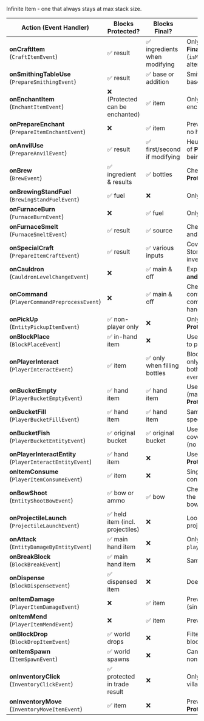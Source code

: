 Infinite Item - one that always stays at max stack size.


| Action (Event Handler)                                       | Blocks Protected?               | Blocks Final?                | Notes / Hand Nuance                                                                                                                                                           |
|--------------------------------------------------------------|---------------------------------|------------------------------|-------------------------------------------------------------------------------------------------------------------------------------------------------------------------------|
| **onCraftItem**<br/>(`CraftItemEvent`)                       | ✅ result                        | ✅ ingredients when modifying | Only cancels crafting **Protected** results.  For **Final** ingredients it uses a heuristic (`isModifyingCraft`) to see if the recipe would alter the item.                   |
| **onSmithingTableUse**<br/>(`PrepareSmithingEvent`)          | ✅ result                        | ✅ base or addition           | Smithing always “modifies” the base; both base and addition are checked for **Final**.                                                                                        |
| **onEnchantItem**<br/>(`EnchantItemEvent`)                   | ❌ (Protected can be enchanted)  | ✅ item                       | Only checks the single item in the enchanting slot (no off-hand concept).                                                                                                     |
| **onPrepareEnchant**<br/>(`PrepareItemEnchantEvent`)         | ❌                               | ✅ item                       | Prevents placing a **Final** item into the table; no hand distinction.                                                                                                        |
| **onAnvilUse**<br/>(`PrepareAnvilEvent`)                     | ✅ result                        | ✅ first/second if modifying  | Heuristic same as crafting.  Cancels creation of **Protected** results and any **Final** input being “modified.”                                                              |
| **onBrew**<br/>(`BrewEvent`)                                 | ✅ ingredient & results          | ✅ bottles                    | Checks the single “ingredient” slot for **Protected**, then all bottle slots for **Final**.                                                                                   |
| **onBrewingStandFuel**<br/>(`BrewingStandFuelEvent`)         | ✅ fuel                          | ❌                            | Only checks the one fuel slot.                                                                                                                                                |
| **onFurnaceBurn**<br/>(`FurnaceBurnEvent`)                   | ❌                               | ✅ fuel                       | Only the one fuel slot.                                                                                                                                                       |
| **onFurnaceSmelt**<br/>(`FurnaceSmeltEvent`)                 | ✅ result                        | ✅ source                     | Checks both source (no fuel here) for **Final** and result for **Protected**.                                                                                                 |
| **onSpecialCraft**<br/>(`PrepareItemCraftEvent`)             | ✅ result                        | ✅ various inputs             | Covers Loom, Cartography, Grindstone, Stonecutter.  Only the specific input slots per inventory type are checked for **Final**.                                               |
| **onCauldron**<br/>(`CauldronLevelChangeEvent`)              | ❌                               | ✅ main & off                 | Explicitly checks both `getItemInMainHand()` **and** `getItemInOffHand()` for **Final**.                                                                                      |
| **onCommand**<br/>(`PlayerCommandPreprocessEvent`)           | ❌                               | ✅ main & off                 | Checks both hands’ items against configured command-regex; if the command could modify a **Final** item in either hand, it’s cancelled.                                       |
| **onPickUp**<br/>(`EntityPickupItemEvent`)                   | ✅ non-player only               | ❌                            | Only blocks non-players from picking up **Protected** items.                                                                                                                  |
| **onBlockPlace**<br/>(`BlockPlaceEvent`)                     | ✅ in-hand item                  | ❌                            | Uses `event.getItemInHand()` (the hand used) to prevent placing **Protected** items.                                                                                          |
| **onPlayerInteract**<br/>(`PlayerInteractEvent`)             | ✅ item                          | ✅ only when filling bottles  | Blocks any use of **Protected** items.  For **Final**, only blocks filling a bottle/bucket (checks both material and water target), using `event.getItem()` (hand-sensitive). |
| **onBucketEmpty**<br/>(`PlayerBucketEmptyEvent`)             | ✅ hand item                     | ✅ hand item                  | Uses `event.getHand()` to locate the bucket (main vs. off) and blocks emptying either **Protected** or **Final** buckets.                                                     |
| **onBucketFill**<br/>(`PlayerBucketFillEvent`)               | ✅ hand item                     | ✅ hand item                  | Same as empty: checks bucket in the hand specified by `event.getHand()`.                                                                                                      |
| **onBucketFish**<br/>(`PlayerBucketEntityEvent`)             | ✅ original bucket               | ✅ original bucket            | Uses `event.getOriginalBucket()`, so it covers the bucket used to capture an entity (no main/off distinction here).                                                           |
| **onPlayerInteractEntity**<br/>(`PlayerInteractEntityEvent`) | ✅ hand item                     | ❌                            | Uses `event.getHand()`, but only blocks **Protected** items.                                                                                                                  |
| **onItemConsume**<br/>(`PlayerItemConsumeEvent`)             | ✅ item                          | ❌                            | Single `event.getItem()`, blocks **Protected** consumables only.                                                                                                              |
| **onBowShoot**<br/>(`EntityShootBowEvent`)                   | ✅ bow or ammo                   | ✅ bow                        | Checks both the bow (main hand item) and the ammo for **Protected**, and stops any **Final** bow use.                                                                         |
| **onProjectileLaunch**<br/>(`ProjectileLaunchEvent`)         | ✅ held item (incl. projectiles) | ❌                            | Looks at `ItemStack` in hand or from the projectile’s `getItem()`.                                                                                                            |
| **onAttack**<br/>(`EntityDamageByEntityEvent`)               | ✅ main hand item                | ❌                            | Only checks `player.getInventory().getItemInMainHand()`.                                                                                                                      |
| **onBreakBlock**<br/>(`BlockBreakEvent`)                     | ✅ main hand item                | ❌                            | Same: only the main hand tool is checked.                                                                                                                                     |
| **onDispense**<br/>(`BlockDispenseEvent`)                    | ✅ dispensed item                | ❌                            | Does not consider any player hand.                                                                                                                                            |
| **onItemDamage**<br/>(`PlayerItemDamageEvent`)               | ❌                               | ✅ item                       | Prevents durability loss on **Final** items (single item context).                                                                                                            |
| **onItemMend**<br/>(`PlayerItemMendEvent`)                   | ❌                               | ✅ item                       | Prevents XP-mending of **Final** items.                                                                                                                                       |
| **onBlockDrop**<br/>(`BlockDropItemEvent`)                   | ✅ world drops                   | ❌                            | Filters out **Protected** item drops from any block.                                                                                                                          |
| **onItemSpawn**<br/>(`ItemSpawnEvent`)                       | ✅ world spawns                  | ❌                            | Cancels spawning of **Protected** items from non-player sources.                                                                                                              |
| **onInventoryClick**<br/>(`InventoryClickEvent`)             | ✅ protected in trade result     | ❌                            | Only blocks taking **Protected** items from a villager “RESULT” slot (no check on **Final**).                                                                                 |
| **onInventoryMove**<br/>(`InventoryMoveItemEvent`)           | ✅ item                          | ❌                            | Prevents hoppers/droppers from moving **Protected** items only.                                                                                                               |
